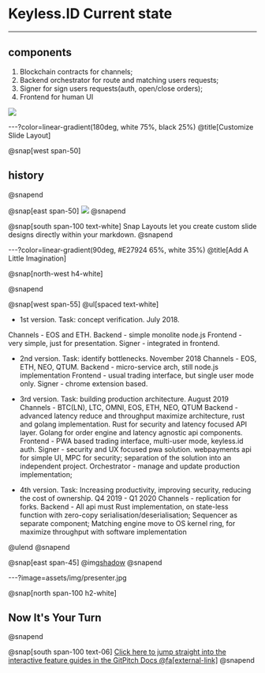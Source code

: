 # Keyless.ID Current state

---

## components
1. Blockchain contracts for channels;
2. Backend orchestrator for route and matching users requests;
3. Signer for sign users requests(auth, open/close orders);
4. Frontend for human UI

![](assets/img/presentation.png)

---?color=linear-gradient(180deg, white 75%, black 25%)
@title[Customize Slide Layout]

@snap[west span-50]
## history
@snapend

@snap[east span-50]
![](assets/img/presentation.png)
@snapend

@snap[south span-100 text-white]
Snap Layouts let you create custom slide designs directly within your markdown.
@snapend

---?color=linear-gradient(90deg, #E27924 65%, white 35%)
@title[Add A Little Imagination]

@snap[north-west h4-white]

@snapend

@snap[west span-55]
@ul[spaced text-white]
- 1st version. Task: concept verification. July 2018.

Channels - EOS and ETH.
Backend - simple monolite node.js 
Frontend - very simple, just for presentation.
Signer - integrated in frontend.
- 2nd version. Task: identify bottlenecks. November 2018
Channels - EOS, ETH, NEO, QTUM.
Backend - micro-service arch, still node.js implementation
Frontend - usual trading interface, but single user mode only.
Signer - chrome extension based.
- 3rd version. Task: building production architecture. August 2019
Channels - BTC(LN), LTC, OMNI, EOS, ETH, NEO, QTUM 
Backend - advanced latency reduce and throughput maximize architecture, rust and golang implementation. Rust for security and latency focused API layer. Golang for order engine and latency agnostic api components.
Frontend - PWA based trading interface, multi-user mode, keyless.id auth.
Signer - security and UX focused pwa solution. webpayments api for simple UI, MPC for security; separation of the solution into an independent project.
Orchestrator - manage and update production implementation; 

- 4th version. Task: Increasing productivity, improving security, reducing the cost of ownership. Q4 2019 - Q1 2020
Channels - replication for forks.
Backend - All api must Rust implementation, on state-less function with zero-copy serialisation/deserialisation; Sequencer as separate component; Matching engine move to OS kernel ring, for maximize throughput with software implementation

@ulend
@snapend

@snap[east span-45]
@img[shadow](assets/img/conference.png)
@snapend

---?image=assets/img/presenter.jpg

@snap[north span-100 h2-white]
## Now It's Your Turn
@snapend

@snap[south span-100 text-06]
[Click here to jump straight into the interactive feature guides in the GitPitch Docs @fa[external-link]](https://gitpitch.com/docs/getting-started/tutorial/)
@snapend
